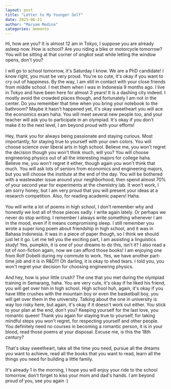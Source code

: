 ```yaml
---
layout: post
title: "Letter to My Younger Self"
date: 2025-06-21
author: "Maryam Medina"
categories: memento
---
```


Hi, how are you? It is almost 12 am in Tokyo, I suppose you are already asleep now.
How is school? Are you riding a bike or motorcycle tomorrow? You will be sitting at that corner of *angkot* seat while letting the window opens, don't you?<br>
<br>
I will go to school tomorrow, it's Saturday I know. We are a PhD candidate!
I know right, you must be very proud. You're so cute, it's okay if you want to cry out of happiness.
By the way, I am still in contact with your close friends from middle school. I met them when I was in Indonesia 9 months ago. I live in Tokyo and have been here for almost 3 years! It is a dashing city indeed. I mostly avoid the crowded places though, and fortunately I am not in the center.
Do you remember that time when you bring your notebook to the bathroom? Maybe it hasn't happened yet, it's okay sweetheart you will ace the economics exam haha. You will meet several new people too, and your teacher will ask you to participate in an olympiad. It's okay if you don't make it to the next level, I am beyond proud with your efforts!<br>
<br>
Hey, thank you for always being passionate and staying curious. Most importantly, for staying true to yourself with your own colors. You will choose science over liberal arts in high school. Believe me, you won't regret the decision though you won't think much, will you? You will choose engineering physics out of all the interesting majors for college haha. Believe me, you won't regret it either, though again you won't think that much. You will ask lots of seniors from economics and engineering majors, but you will choose the *institute* at the end of the day. You will be bothered with a wastewater issue around your neighborhood, then spend almost 70% of your second year for experiments at the chemistry lab. It won't work, I am sorry honey, but I am very proud that you will present your ideas at a research competition. Also, for reading academic papers! Haha. <br>
<br>
You will write a lot of poems in high school, I don't remember why and honestly we lost all of those pieces sadly. I write again lately. Or perhaps we never do stop writing. I remember I always write something whenever I am in the mood, even if it means compromising sleep. I still remember you wrote a super long poem about friendship in high school, and it was in Bahasa Indonesia. It was in a piece of paper though, so I think we should just let it go. Let me tell you the exciting part, I am assisting a linguistics study! Yes, pumpkin, it is one of your dreams to do this, isn't it? I also read a lot of non-fiction again, now we can afford those books! I am enjoying one from Rolf Dobelli during my commute to work. Yes, we have another part-time job and it is in R&D!!! Oh darling, it is okay to shed tears. I told you, you won't regret your decision for choosing engineering physics.<br>
<br>
And hey, how is your little crush? The one that you met during the olympiad training in Semarang, haha. You are very cute, it's okay if he liked his friend, you will get over him in high school. High school huh, again, it's okay if you have little crushes with the mountain boy or even the basketball boy, you will get over them in the university. Talking about the one in university is way too risky here, but again, it's okay if it doesn't work out either. You stick to your plan at the end, don't you? Keeping yourself for the last love, you romantic queen! Thank you again for staying true to yourself, for taking mindful steps you won't regret, for respecting yourself and other people. You definitely need no courses in becoming a romantic person, it is in your blood, read those poems at your disposal. Excuse me, is this the 18th century?<br>
<br>
That's okay sweetheart, take all the time you need, pursue all the dreams you want to achieve, read all the books that you want to read, learn all the things you need for building a little family.<br>
<br>
It's already 1 in the morning, I hope you will enjoy your ride to the school tomorrow, don't forget to kiss your mom and dad's hands. I am beyond proud of you, see you again :)